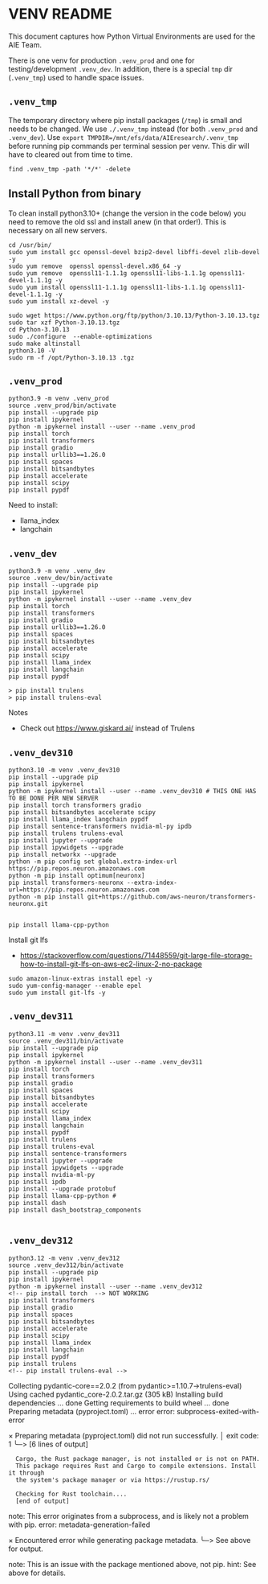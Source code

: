 # VENV README

This document captures how Python Virtual Environments are used for the AIE Team. 

There is one venv for production `.venv_prod` and one for testing/development `.venv_dev`. 
In addition, there is a special `tmp` dir (`.venv_tmp`) used to handle space issues. 


## `.venv_tmp`
The temporary directory where pip install packages (`/tmp`) is small and needs to be changed. 
We use `./.venv_tmp` instead (for both `.venv_prod` and `.venv_dev`). 
Use `export TMPDIR=/mnt/efs/data/AIEresearch/.venv_tmp` before running pip commands per terminal session per venv.
This dir will have to cleared out from time to time. 
```
find .venv_tmp -path '*/*' -delete
```


## Install Python from binary
To clean install python3.10+ (change the version in the code below) you need to remove the old ssl and install anew (in that order!).
This is necessary on all new servers.
```
cd /usr/bin/
sudo yum install gcc openssl-devel bzip2-devel libffi-devel zlib-devel -y 
sudo yum remove  openssl openssl-devel.x86_64 -y
sudo yum remove  openssl11-1.1.1g openssl11-libs-1.1.1g openssl11-devel-1.1.1g -y
sudo yum install openssl11-1.1.1g openssl11-libs-1.1.1g openssl11-devel-1.1.1g -y
sudo yum install xz-devel -y

sudo wget https://www.python.org/ftp/python/3.10.13/Python-3.10.13.tgz 
sudo tar xzf Python-3.10.13.tgz
cd Python-3.10.13 
sudo ./configure  --enable-optimizations
sudo make altinstall
python3.10 -V 
sudo rm -f /opt/Python-3.10.13 .tgz 
```


## `.venv_prod`
```
python3.9 -m venv .venv_prod
source .venv_prod/bin/activate 
pip install --upgrade pip
pip install ipykernel 
python -m ipykernel install --user --name .venv_prod
pip install torch 
pip install transformers
pip install gradio
pip install urllib3==1.26.0
pip install spaces
pip install bitsandbytes
pip install accelerate
pip install scipy
pip install pypdf
```
Need to install:
* llama_index
* langchain



## `.venv_dev`
```
python3.9 -m venv .venv_dev
source .venv_dev/bin/activate 
pip install --upgrade pip
pip install ipykernel 
python -m ipykernel install --user --name .venv_dev
pip install torch 
pip install transformers
pip install gradio
pip install urllib3==1.26.0
pip install spaces
pip install bitsandbytes
pip install accelerate
pip install scipy
pip install llama_index
pip install langchain
pip install pypdf

> pip install trulens
> pip install trulens-eval
```

Notes
* Check out https://www.giskard.ai/ instead of Trulens

## `.venv_dev310`
```
python3.10 -m venv .venv_dev310
pip install --upgrade pip
pip install ipykernel 
python -m ipykernel install --user --name .venv_dev310 # THIS ONE HAS TO BE DONE PER NEW SERVER
pip install torch transformers gradio
pip install bitsandbytes accelerate scipy
pip install llama_index langchain pypdf
pip install sentence-transformers nvidia-ml-py ipdb 
pip install trulens trulens-eval 
pip install jupyter --upgrade
pip install ipywidgets --upgrade
pip install networkx --upgrade
python -m pip config set global.extra-index-url https://pip.repos.neuron.amazonaws.com
python -m pip install optimum[neuronx]
pip install transformers-neuronx --extra-index-url=https://pip.repos.neuron.amazonaws.com
python -m pip install git+https://github.com/aws-neuron/transformers-neuronx.git


pip install llama-cpp-python
```

Install git lfs
* https://stackoverflow.com/questions/71448559/git-large-file-storage-how-to-install-git-lfs-on-aws-ec2-linux-2-no-package
```
sudo amazon-linux-extras install epel -y 
sudo yum-config-manager --enable epel
sudo yum install git-lfs -y
```


## `.venv_dev311`
```
python3.11 -m venv .venv_dev311
source .venv_dev311/bin/activate 
pip install --upgrade pip
pip install ipykernel 
python -m ipykernel install --user --name .venv_dev311
pip install torch
pip install transformers
pip install gradio
pip install spaces
pip install bitsandbytes
pip install accelerate
pip install scipy
pip install llama_index
pip install langchain
pip install pypdf
pip install trulens
pip install trulens-eval
pip install sentence-transformers
pip install jupyter --upgrade
pip install ipywidgets --upgrade
pip install nvidia-ml-py
pip install ipdb
pip install --upgrade protobuf
pip install llama-cpp-python #
pip install dash
pip install dash_bootstrap_components


```


## `.venv_dev312`
```
python3.12 -m venv .venv_dev312
source .venv_dev312/bin/activate 
pip install --upgrade pip
pip install ipykernel 
python -m ipykernel install --user --name .venv_dev312
<!-- pip install torch  --> NOT WORKING
pip install transformers
pip install gradio
pip install spaces
pip install bitsandbytes
pip install accelerate
pip install scipy
pip install llama_index
pip install langchain
pip install pypdf
pip install trulens
<!-- pip install trulens-eval -->
```
Collecting pydantic-core==2.0.2 (from pydantic>=1.10.7->trulens-eval)
  Using cached pydantic_core-2.0.2.tar.gz (305 kB)
  Installing build dependencies ... done
  Getting requirements to build wheel ... done
  Preparing metadata (pyproject.toml) ... error
  error: subprocess-exited-with-error
  
  × Preparing metadata (pyproject.toml) did not run successfully.
  │ exit code: 1
  ╰─> [6 lines of output]
      
      Cargo, the Rust package manager, is not installed or is not on PATH.
      This package requires Rust and Cargo to compile extensions. Install it through
      the system's package manager or via https://rustup.rs/
      
      Checking for Rust toolchain....
      [end of output]
  
  note: This error originates from a subprocess, and is likely not a problem with pip.
error: metadata-generation-failed

× Encountered error while generating package metadata.
╰─> See above for output.

note: This is an issue with the package mentioned above, not pip.
hint: See above for details.
```